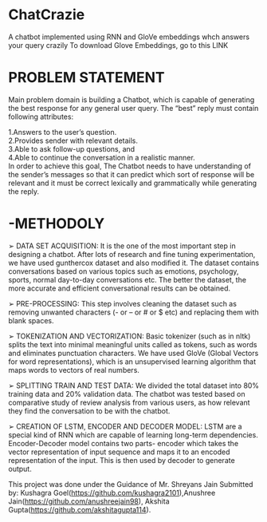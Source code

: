 # ChatCrazie

A chatbot implemented using RNN and GloVe embeddings whch answers your query crazily 
To download Glove Embeddings, go to this LINK 

# PROBLEM STATEMENT 
Main problem domain is building a Chatbot, which is capable of generating the best response for any general user query. The “best” reply must contain following attributes:

1.Answers to the user’s question.<br>
2.Provides sender with relevant details.<br>
3.Able to ask follow-up questions, and <br>
4.Able to continue the conversation in a realistic manner. <br>In order to achieve this goal, The Chatbot needs to have understanding of the sender’s messages so that it can predict which sort of response will be relevant and it must be correct lexically and grammatically while generating the reply.<br>

# -METHODOLY
➢ DATA SET ACQUISITION: It is the one of the most important step in designing a chatbot. After lots of research and fine tuning experimentation, we have used gunthercox dataset and also modified it. The dataset contains conversations based on various topics such as emotions, psychology, sports, normal day-to-day conversations etc. The better the dataset, the more accurate and efficient conversational results can be obtained.

➢ PRE-PROCESSING: This step involves cleaning the dataset such as removing unwanted characters (- or – or # or $ etc) and replacing them with blank spaces.

➢ TOKENIZATION AND VECTORIZATION: Basic tokenizer (such as in nltk) splits the text into minimal meaningful units called as tokens, such as words and eliminates punctuation characters. We have used GloVe (Global Vectors for word representations), which is an unsupervised learning algorithm that maps words to vectors of real numbers.

➢ SPLITTING TRAIN AND TEST DATA: We divided the total dataset into 80% training data and 20% validation data. The chatbot was tested based on comparative study of review analysis from various users, as how relevant they find the conversation to be with the chatbot.

➢ CREATION OF LSTM, ENCODER AND DECODER MODEL: LSTM are a special kind of RNN which are capable of learning long-term dependencies. Encoder-Decoder model contains two parts- encoder which takes the vector representation of input sequence and maps it to an encoded representation of the input. This is then used by decoder to generate output.

This project was done under the Guidance of Mr. Shreyans Jain Submitted by: Kushagra Goel(https://github.com/kushagra2101),Anushree Jain(https://github.com/anushreejain98), Akshita Gupta(https://github.com/akshitagupta114).
